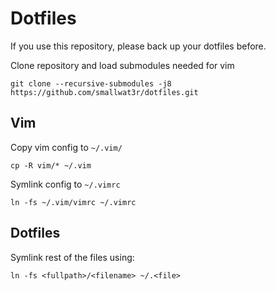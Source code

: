# Dotfiles  

If you use this repository, please back up your dotfiles before.  

Clone repository and load submodules needed for vim  
```
git clone --recursive-submodules -j8 https://github.com/smallwat3r/dotfiles.git
```

## Vim  
Copy vim config to `~/.vim/`  
```
cp -R vim/* ~/.vim
```
Symlink config to `~/.vimrc`
```
ln -fs ~/.vim/vimrc ~/.vimrc
```

## Dotfiles  
Symlink rest of the files using:  
```
ln -fs <fullpath>/<filename> ~/.<file>
```
